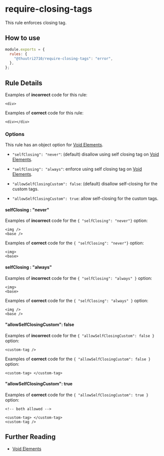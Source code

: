 # require-closing-tags

This rule enforces closing tag.

## How to use

```js,.eslintrc.js
module.exports = {
  rules: {
    "@thuutri2710/require-closing-tags": "error",
  },
};
```

## Rule Details

Examples of **incorrect** code for this rule:

<!-- prettier-ignore -->
```html,incorrect
<div>
```

Examples of **correct** code for this rule:

<!-- prettier-ignore -->
```html,correct
<div></div>
```

### Options

This rule has an object option for [Void Elements](https://html.spec.whatwg.org/multipage/syntax.html#void-elements).

- `"selfClosing": "never"`: (default) disallow using self closing tag on [Void Elements](https://html.spec.whatwg.org/multipage/syntax.html#void-elements).

- `"selfClosing": "always"`: enforce using self closing tag on [Void Elements](https://html.spec.whatwg.org/multipage/syntax.html#void-elements).

- `"allowSelfClosingCustom": false`: (default) disallow self-closing for the custom tags.

- `"allowSelfClosingCustom": true`: allow self-closing for the custom tags.

#### selfClosing : "never"

Examples of **incorrect** code for the `{ "selfClosing": "never"}` option:

<!-- prettier-ignore -->
```html,incorrect
<img />
<base />
```

Examples of **correct** code for the `{ "selfClosing": "never"}` option:

<!-- prettier-ignore -->
```html,correct
<img>
<base>
```

#### selfClosing : "always"

Examples of **incorrect** code for the `{ "selfClosing": "always" }` option:

<!-- prettier-ignore -->
```html,incorrect
<img>
<base>
```

Examples of **correct** code for the `{ "selfClosing": "always" }` option:

<!-- prettier-ignore -->
```html,correct
<img />
<base />
```

#### "allowSelfClosingCustom": false

Examples of **incorrect** code for the `{ "allowSelfClosingCustom": false }` option:

<!-- prettier-ignore -->
```html,incorrect
<custom-tag />
```

Examples of **correct** code for the `{ "allowSelfClosingCustom": false }` option:

<!-- prettier-ignore -->
```html,correct
<custom-tag> </custom-tag>
```

#### "allowSelfClosingCustom": true

Examples of **correct** code for the `{ "allowSelfClosingCustom": true }` option:

<!-- prettier-ignore -->
```html,correct
<!-- both allowed -->

<custom-tag> </custom-tag>
<custom-tag />
```

## Further Reading

- [Void Elements](https://html.spec.whatwg.org/multipage/syntax.html#void-elements)
